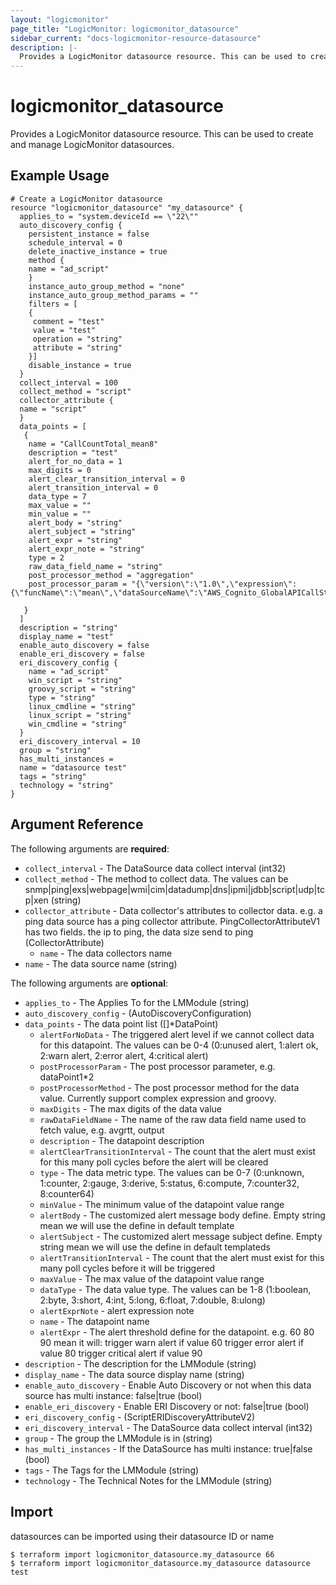 ```yaml
---
layout: "logicmonitor"
page_title: "LogicMonitor: logicmonitor_datasource"
sidebar_current: "docs-logicmonitor-resource-datasource"
description: |-
  Provides a LogicMonitor datasource resource. This can be used to create and manage LogicMonitor datasources.
---
```


# logicmonitor_datasource

Provides a LogicMonitor datasource resource. This can be used to create and manage LogicMonitor datasources.

## Example Usage
```hcl
# Create a LogicMonitor datasource
resource "logicmonitor_datasource" "my_datasource" {
  applies_to = "system.deviceId == \"22\""
  auto_discovery_config {
    persistent_instance = false
    schedule_interval = 0
    delete_inactive_instance = true
    method {
    name = "ad_script"
    }
    instance_auto_group_method = "none"
    instance_auto_group_method_params = ""
    filters = [
    {
     comment = "test"
     value = "test"
     operation = "string"
     attribute = "string"
    }]
    disable_instance = true
  }
  collect_interval = 100
  collect_method = "script"
  collector_attribute {
  name = "script"
  }
  data_points = [
   {
    name = "CallCountTotal_mean8"
    description = "test"
    alert_for_no_data = 1
    max_digits = 0
    alert_clear_transition_interval = 0
    alert_transition_interval = 0
    data_type = 7
    max_value = ""
    min_value = ""
    alert_body = "string"
    alert_subject = "string"
    alert_expr = "string"
    alert_expr_note = "string"
    type = 2
    raw_data_field_name = "string"
    post_processor_method = "aggregation"
    post_processor_param = "{\"version\":\"1.0\",\"expression\":{\"funcName\":\"mean\",\"dataSourceName\":\"AWS_Cognito_GlobalAPICallStats\",\"dataPointName\":\"CallCountTotal\"},\"dataLack\":\"ignore\"}"

   }
  ]
  description = "string"
  display_name = "test"
  enable_auto_discovery = false
  enable_eri_discovery = false
  eri_discovery_config {
    name = "ad_script"
    win_script = "string"
    groovy_script = "string"
    type = "string"
    linux_cmdline = "string"
    linux_script = "string"
    win_cmdline = "string"
  }
  eri_discovery_interval = 10
  group = "string"
  has_multi_instances = 
  name = "datasource test"
  tags = "string"
  technology = "string"
}
```

## Argument Reference

The following arguments are **required**:
* `collect_interval` - The DataSource data collect interval
   (int32)
* `collect_method` - The  method to collect data. The values can be snmp|ping|exs|webpage|wmi|cim|datadump|dns|ipmi|jdbb|script|udp|tcp|xen
   (string)
* `collector_attribute` - Data collector's attributes to collector data. e.g. a ping data source has a ping collector attribute. 
 PingCollectorAttributeV1 has two fields. the ip to ping, the data size send to ping
   (CollectorAttribute)
  + `name` - The data collectors name
* `name` - The data source name
   (string)

The following arguments are **optional**:
* `applies_to` - The Applies To for the LMModule (string)
* `auto_discovery_config` -  (AutoDiscoveryConfiguration)
* `data_points` - The data point list ([]*DataPoint)
  + `alertForNoData` - The triggered alert level if we cannot collect data for this datapoint. The values can be 0-4 (0:unused alert, 1:alert ok, 2:warn alert, 2:error alert, 4:critical alert)
  + `postProcessorParam` - The post processor parameter, e.g. dataPoint1*2
  + `postProcessorMethod` - The post processor method for the data value. Currently support complex expression and groovy.
  + `maxDigits` - The max digits of the data value
  + `rawDataFieldName` - The name of the raw data field name used to fetch value, e.g. avgrtt, output
  + `description` - The datapoint description
  + `alertClearTransitionInterval` - The count that the alert must exist for this many poll cycles before the alert will be cleared
  + `type` - The data metric type. The values can be 0-7 (0:unknown, 1:counter, 2:gauge, 3:derive, 5:status, 6:compute, 7:counter32, 8:counter64)
  + `minValue` - The minimum value of the datapoint value range
  + `alertBody` - The customized alert message body define.  Empty string mean we will use the define in default template
  + `alertSubject` - The customized alert message subject define. Empty string mean we will use the define in default templateds
  + `alertTransitionInterval` - The count that the alert must exist for this many poll cycles before it will be triggered
  + `maxValue` - The max value of the datapoint value range
  + `dataType` - The data value type. The values can be 1-8 (1:boolean, 2:byte, 3:short, 4:int, 5:long, 6:float, 7:double, 8:ulong)
  + `alertExprNote` - alert expression note
  + `name` - The datapoint name
  + `alertExpr` - The alert threshold define for the datapoint. e.g.  60 80 90 mean it will: trigger warn alert if value  60 trigger error alert if value  80 trigger critical alert if value  90
* `description` - The description for the LMModule (string)
* `display_name` - The data source display name (string)
* `enable_auto_discovery` - Enable Auto Discovery or not when this data source has multi instance: false|true (bool)
* `enable_eri_discovery` - Enable ERI Discovery or not: false|true (bool)
* `eri_discovery_config` -  (ScriptERIDiscoveryAttributeV2)
* `eri_discovery_interval` - The DataSource data collect interval (int32)
* `group` - The group the LMModule is in (string)
* `has_multi_instances` - If the DataSource has multi instance: true|false (bool)
* `tags` - The Tags for the LMModule (string)
* `technology` - The Technical Notes for the LMModule (string)

## Import

datasources can be imported using their datasource ID or name
```
$ terraform import logicmonitor_datasource.my_datasource 66
$ terraform import logicmonitor_datasource.my_datasource datasource test
```
